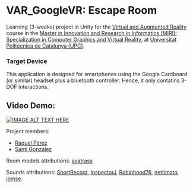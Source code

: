 # VAR_GoogleVR: Escape Room
Learning (3-weeks) project in Unity for the [Virtual and Augmented Reality](https://www.fib.upc.edu/en/studies/masters/master-innovation-and-research-informatics/curriculum/syllabus/VAR-MIRI) course in the [Master in Innovation and Research in Informatics (MIRI): Specialization in Computer Graphics and Virtual Reality](https://www.fib.upc.edu/en/studies/masters/master-innovation-and-research-informatics/curriculum/specializations/computer-graphics-and-virtual-reality), at [Universitat Politècnica de Catalunya (UPC)](https://www.upc.edu/).

### Target Device
This application is designed for smartphones using the Google Cardboard (or similar) headset plus a bluetooth controller. Hence, it only contatins 3-DOF interactions.

## Video Demo:
[![IMAGE ALT TEXT HERE](https://img.youtube.com/vi/sB_PDKnJ7As/0.jpg)](https://www.youtube.com/watch?v=sB_PDKnJ7As)

Project members: 
- [Raquel Pérez](https://github.com/Rapese)
- [Santi Gonzalez](https://github.com/santipaprika)

Room models attributions:
[avatrass](https://sketchfab.com/3d-models/stylised-room-08edc52987f1491c9de0cc45a9f43d00)

Sounds attributions:
[ShortRecord](https://freesound.org/people/ShortRecord/sounds/520673/), [InspectorJ](https://freesound.org/people/InspectorJ/sounds/412068/), [Robinhood76](https://freesound.org/people/Robinhood76/sounds/499790/), [nettimato](https://freesound.org/people/nettimato/sounds/350343/), [jomse](https://freesound.org/people/jomse/sounds/428650/).
